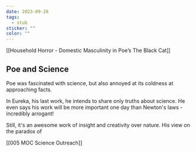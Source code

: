 ```yaml
---
date: 2023-09-28
tags:
  - stub
sticker: ""
color: ""
---
```

[[Household Horror - Domestic Masculinity in Poe’s The Black Cat]]
## Poe and Science

Poe was fascinated with science, but also annoyed at its coldness at approaching facts. 

In Eureka, his last work, he intends to share only truths about science. He even says his work will be more important one day than Newton's laws - incredibly arrogant!

Still, it's an awesome work of insight and creativity over nature. His view on the paradox of 

[[005 MOC Science Outreach]]
